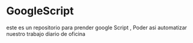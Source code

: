 # GoogleScript
este es un repositorio para prender google Script , Poder asi automatizar nuestro trabajo diario de oficina
